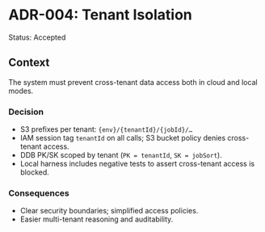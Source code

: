 # ADR-004: Tenant Isolation

Status: Accepted

## Context

The system must prevent cross-tenant data access both in cloud and local modes.

### Decision

- S3 prefixes per tenant: `{env}/{tenantId}/{jobId}/…`
- IAM session tag `tenantId` on all calls; S3 bucket policy denies cross-tenant access.
- DDB PK/SK scoped by tenant (`PK = tenantId`, `SK = jobSort`).
- Local harness includes negative tests to assert cross-tenant access is blocked.

### Consequences

- Clear security boundaries; simplified access policies.
- Easier multi-tenant reasoning and auditability.
